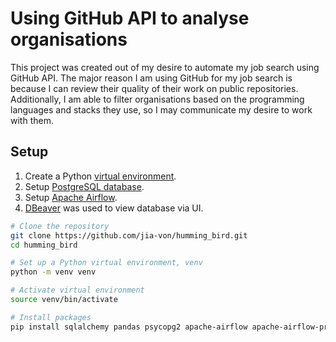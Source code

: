 # Using GitHub API to analyse organisations
This project was created out of my desire to automate my job search using GitHub API. The major reason I am using GitHub for my job search is because I can review their quality of their work on public repositories. Additionally, I am able to filter organisations based on the programming languages and stacks they use, so I may communicate my desire to work with them.

## Setup
1. Create a Python [virtual environment](https://packaging.python.org/en/latest/guides/installing-using-pip-and-virtual-environments/#). 
2. Setup [PostgreSQL database](https://www.postgresql.org/download/linux/ubuntu/). 
3. Setup [Apache Airflow](https://airflow.apache.org/docs/apache-airflow/stable/start/local.html).
4. [DBeaver](https://dbeaver.io/) was used to view database via UI.

```bash
# Clone the repository
git clone https://github.com/jia-von/humming_bird.git
cd humming_bird

# Set up a Python virtual environment, venv
python -m venv venv

# Activate virtual environment
source venv/bin/activate

# Install packages
pip install sqlalchemy pandas psycopg2 apache-airflow apache-airflow-providers-postgres
```
